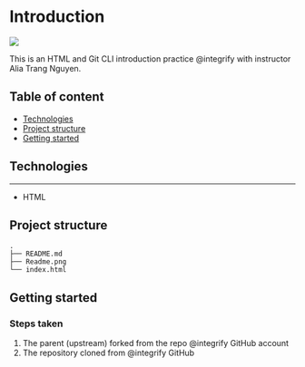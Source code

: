 # Introduction
![](https://img.shields.io/static/v1?label=HTML&message=v.5&color=blue)

This is an HTML and Git CLI introduction practice @integrify with instructor Alia Trang Nguyen.

## Table of content
- [Technologies](#technologies)
- [Project structure](#project-structure)
- [Getting started](#getting-started)

## Technologies
---
- HTML

## Project structure
```shell
.
├── README.md
├── Readme.png
└── index.html
```
## Getting started
### Steps taken 
<ol>
    <li>The parent (upstream) forked from the repo @integrify GitHub account </li>
    <li>The repository cloned from @integrify GitHub </li>
</ol>
